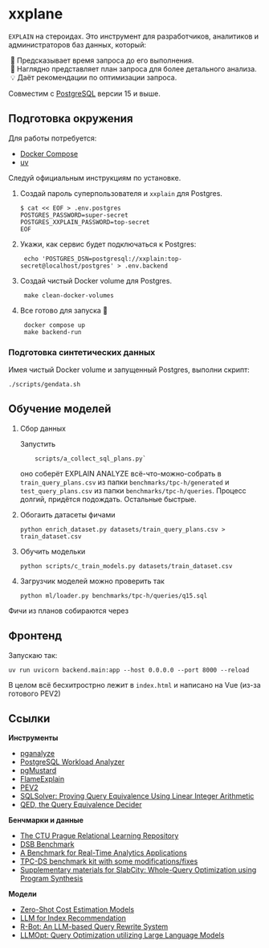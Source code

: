 # xxplane

`EXPLAIN` на стероидах.
Это инструмент для разработчиков, аналитиков и администраторов баз данных, который:

&nbsp;🔮 Предсказывает время запроса до его выполнения.<br>
&nbsp;🔎 Наглядно представляет план запроса для более детального анализа.<br>
&nbsp;💡 Даёт рекомендации по оптимизации запроса.

Совместим с [PostgreSQL](https://www.postgresql.org) версии 15 и выше.

## Подготовка окружения

Для работы потребуется:

* [Docker Compose](https://docs.docker.com/compose/)
* [uv](https://docs.astral.sh/uv/)

Следуй официальным инструкциям по установке.

1. Создай пароль суперпользователя и `xxplain` для Postgres.

    ```shell
    $ cat << EOF > .env.postgres
    POSTGRES_PASSWORD=super-secret
    POSTGRES_XXPLAIN_PASSWORD=top-secret
    EOF
    ```

2. Укажи, как сервис будет подключаться к Postgres:

        echo 'POSTGRES_DSN=postgresql://xxplain:top-secret@localhost/postgres' > .env.backend

3. Создай чистый Docker volume для Postgres.

        make clean-docker-volumes

4. Все готово для запуска 🚀

        docker compose up
        make backend-run

### Подготовка синтетических данных

Имея чистый Docker volume и запущенный Postgres, выполни скрипт:

    ./scripts/gendata.sh

## Обучение моделей

1. Сбор данных

    Запустить

    ```
        scripts/a_collect_sql_plans.py`
    ```

    оно соберёт EXPLAIN ANALYZE всё-что-можно-собрать в
    `train_query_plans.csv` из папки `benchmarks/tpc-h/generated` и `test_query_plans.csv` из
    папки `benchmarks/tpc-h/queries`. Процесс долгий, придётся подождать. Остальные быстрые.

2. Обогаить датасеты фичами

    ```
    python enrich_dataset.py datasets/train_query_plans.csv > train_dataset.csv
    ```

3. Обучить модельки

    ```
    python scripts/c_train_models.py datasets/train_dataset.csv
    ```

4. Загрузчик моделей можно проверить так

    ```
    python ml/loader.py benchmarks/tpc-h/queries/q15.sql
    ```

Фичи из планов собираются через 

## Фронтенд

Запускаю так:

```shell
uv run uvicorn backend.main:app --host 0.0.0.0 --port 8000 --reload
```

В целом всё бесхитрострно лежит в `index.html` и написано на Vue (из-за готового PEV2)


## Ссылки

**Инструменты**

* [pganalyze](https://pganalyze.com)
* [PostgreSQL Workload Analyzer](https://github.com/powa-team/powa)
* [pgMustard](https://www.pgmustard.com)
* [FlameExplain](https://flame-explain.com)
* [PEV2](https://github.com/dalibo/pev2)
* [SQLSolver: Proving Query Equivalence Using Linear Integer Arithmetic](https://github.com/SJTU-IPADS/SQLSolver)
* [QED, the Query Equivalence Decider](https://github.com/qed-solver)

**Бенчмарки и данные**

* [The CTU Prague Relational Learning Repository](https://relational.fel.cvut.cz)
* [DSB Benchmark](https://github.com/microsoft/dsb)
* [A Benchmark for Real-Time Analytics Applications](https://github.com/timescale/rtabench)
* [TPC-DS benchmark kit with some modifications/fixes](https://github.com/gregrahn/tpcds-kit)
* [Supplementary materials for SlabCity: Whole-Query Optimization using Program Synthesis](https://github.com/eidos06/SlabCity)

**Модели**

* [Zero-Shot Cost Estimation Models](https://github.com/DataManagementLab/zero-shot-cost-estimation)
* [LLM for Index Recommendation](https://github.com/XinxinZhao798/LLMIndexAdvisor)
* [R-Bot: An LLM-based Query Rewrite System](https://github.com/curtis-sun/LLM4Rewrite)
* [LLMOpt: Query Optimization utilizing Large Language Models](https://github.com/lucifer12346/LLMOpt)
